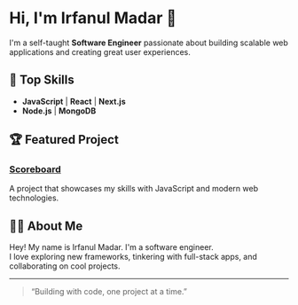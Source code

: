 # Hi, I'm Irfanul Madar 👋

I'm a self-taught **Software Engineer** passionate about building scalable web applications and creating great user experiences.

## 🚀 Top Skills
- **JavaScript** | **React** | **Next.js**
- **Node.js** | **MongoDB**

## 🏆 Featured Project
### [Scoreboard](#)
A project that showcases my skills with JavaScript and modern web technologies.

## 👨‍💻 About Me
Hey! My name is Irfanul Madar. I'm a software engineer.  
I love exploring new frameworks, tinkering with full-stack apps, and collaborating on cool projects.

<!--
## 🌐 Connect with me
[LinkedIn](#) • [Twitter](#) • [Website](#)
-->

<!-- Add your social links above if you’d like! -->

<!--
## ✨ Fun Facts
- Coffee enthusiast ☕
- Always up for a chess game ♟️
-->

<!-- Add hobbies or fun facts if you want! -->

---

> “Building with code, one project at a time.”
